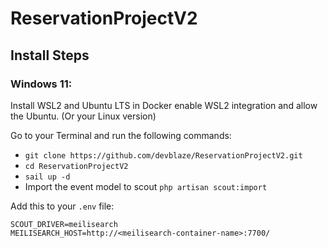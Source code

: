 # ReservationProjectV2

## Install Steps
### Windows 11:
Install WSL2 and Ubuntu LTS in Docker enable WSL2 integration and allow the Ubuntu. (Or your Linux version)

Go to your Terminal and run the following commands:
- `git clone https://github.com/devblaze/ReservationProjectV2.git`
- `cd ReservationProjectV2`
- `sail up -d`
- Import the event model to scout `php artisan scout:import`


Add this to your `.env` file:
```dotenv
SCOUT_DRIVER=meilisearch
MEILISEARCH_HOST=http://<meilisearch-container-name>:7700/
```
